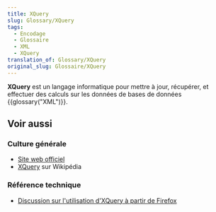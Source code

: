 ```yaml
---
title: XQuery
slug: Glossary/XQuery
tags:
  - Encodage
  - Glossaire
  - XML
  - XQuery
translation_of: Glossary/XQuery
original_slug: Glossaire/XQuery
---
```

**XQuery** est un langage informatique pour mettre à jour, récupérer, et effectuer des calculs sur les données de bases de données {{glossary("XML")}}.

## Voir aussi

### Culture générale

- [Site web officiel](http://www.w3.org/XML/Query/)
- [XQuery](https://fr.wikipedia.org/wiki/XQuery) sur Wikipédia

### Référence technique

- [Discussion sur l'utilisation d'XQuery à partir de Firefox](/fr/docs/Archive/XQuery)
